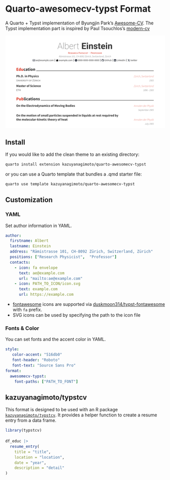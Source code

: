 # Quarto-awesomecv-typst Format

A Quarto + Typst implementation of Byungjin Park’s [Awesome-CV](https://github.com/posquit0/Awesome-CV).
The Typst implementation part is inspired by Paul Tsouchlos’s [modern-cv](https://typst.app/universe/package/modern-cv/)

![](template.svg)

## Install

If you would like to add the clean theme to an existing directory:

```bash
quarto install extension kazuyanagimoto/quarto-awesomecv-typst
```

or you can use a Quarto template that bundles a .qmd starter file:

```bash
quarto use template kazuyanagimoto/quarto-awesomecv-typst
```

## Customization

### YAML

Set author information in YAML.

```yaml
author:
  firstname: Albert
  lastname: Einstein
  address: "Rämistrasse 101, CH-8092 Zürich, Switzerland, Zürich"
  positions: ["Research Physicist",  "Professor"]
  contacts:
    - icon: fa envelope
      text: ae@example.com
      url: "mailto:ae@example.com"
    - icon: PATH_TO_ICON/icon.svg
      text: example.com
      url: https://example.com
```

- [fontawesome](https://fontawesome.com/search?m=free&o=r) icons are supported
via [duskmoon314/typst-fontawesome](https://github.com/duskmoon314/typst-fontawesome) with `fa` prefix.
- SVG icons can be used by specifying the path to the icon file

### Fonts & Color

You can set fonts and the accent color in YAML.

```yaml
style:
   color-accent: "516db0"
   font-header: "Roboto"
   font-text: "Source Sans Pro"
format:
  awesomecv-typst:
    font-paths: ["PATH_TO_FONT"]
```

## kazuyanagimoto/typstcv

This format is designed to be used with an R package [`kazuyanagimoto/typstcv`](http://kazuyanagimoto.com/typstcv/).
It provides a helper function to create a resume entry from a data frame.

```r
library(typstcv)

df_educ |>
  resume_entry(
    title = "title",
    location = "location",
    date = "year",
    description = "detail"
)
```
